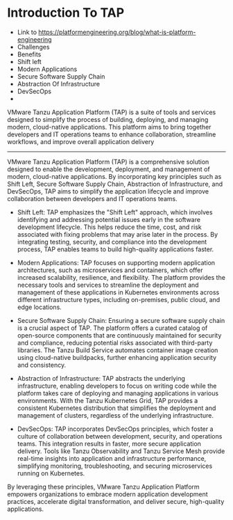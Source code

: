# Introduction To TAP

- Link to https://platformengineering.org/blog/what-is-platform-engineering
- Challenges
- Benefits
- Shift left
- Modern Applications
- Secure Software Supply Chain
- Abstraction Of Infrastructure
- DevSecOps
- 

VMware Tanzu Application Platform (TAP) is a suite of tools and services designed to simplify the process of building, deploying, and managing modern, cloud-native applications. This platform aims to bring together developers and IT operations teams to enhance collaboration, streamline workflows, and improve overall application delivery

---

VMware Tanzu Application Platform (TAP) is a comprehensive solution designed to enable the development, deployment, and management of modern, cloud-native applications. By incorporating key principles such as Shift Left, Secure Software Supply Chain, Abstraction of Infrastructure, and DevSecOps, TAP aims to simplify the application lifecycle and improve collaboration between developers and IT operations teams.

- Shift Left: TAP emphasizes the "Shift Left" approach, which involves identifying and addressing potential issues early in the software development lifecycle. This helps reduce the time, cost, and risk associated with fixing problems that may arise later in the process. By integrating testing, security, and compliance into the development process, TAP enables teams to build high-quality applications faster.

- Modern Applications: TAP focuses on supporting modern application architectures, such as microservices and containers, which offer increased scalability, resilience, and flexibility. The platform provides the necessary tools and services to streamline the deployment and management of these applications in Kubernetes environments across different infrastructure types, including on-premises, public cloud, and edge locations.

- Secure Software Supply Chain: Ensuring a secure software supply chain is a crucial aspect of TAP. The platform offers a curated catalog of open-source components that are continuously maintained for security and compliance, reducing potential risks associated with third-party libraries. The Tanzu Build Service automates container image creation using cloud-native buildpacks, further enhancing application security and consistency.

- Abstraction of Infrastructure: TAP abstracts the underlying infrastructure, enabling developers to focus on writing code while the platform takes care of deploying and managing applications in various environments. With the Tanzu Kubernetes Grid, TAP provides a consistent Kubernetes distribution that simplifies the deployment and management of clusters, regardless of the underlying infrastructure.

- DevSecOps: TAP incorporates DevSecOps principles, which foster a culture of collaboration between development, security, and operations teams. This integration results in faster, more secure application delivery. Tools like Tanzu Observability and Tanzu Service Mesh provide real-time insights into application and infrastructure performance, simplifying monitoring, troubleshooting, and securing microservices running on Kubernetes.

By leveraging these principles, VMware Tanzu Application Platform empowers organizations to embrace modern application development practices, accelerate digital transformation, and deliver secure, high-quality applications.
